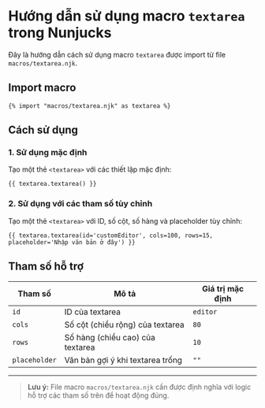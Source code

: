 # Hướng dẫn sử dụng macro `textarea` trong Nunjucks

Đây là hướng dẫn cách sử dụng macro `textarea` được import từ file `macros/textarea.njk`.

## Import macro

```nunjucks
{% import "macros/textarea.njk" as textarea %}
```

## Cách sử dụng

### 1. Sử dụng mặc định

Tạo một thẻ `<textarea>` với các thiết lập mặc định:

```nunjucks
{{ textarea.textarea() }}
```

### 2. Sử dụng với các tham số tùy chỉnh

Tạo một thẻ `<textarea>` với ID, số cột, số hàng và placeholder tùy chỉnh:

```nunjucks
{{ textarea.textarea(id='customEditor', cols=100, rows=15, placeholder='Nhập văn bản ở đây') }}
```

## Tham số hỗ trợ

| Tham số       | Mô tả                              | Giá trị mặc định |
|---------------|-------------------------------------|------------------|
| `id`          | ID của textarea                     | `editor`         |
| `cols`        | Số cột (chiều rộng) của textarea    | `80`             |
| `rows`        | Số hàng (chiều cao) của textarea    | `10`             |
| `placeholder` | Văn bản gợi ý khi textarea trống    | `""`             |

---

> **Lưu ý:** File macro `macros/textarea.njk` cần được định nghĩa với logic hỗ trợ các tham số trên để hoạt động đúng.
